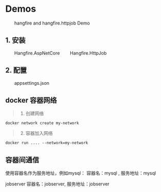 # Demos
&emsp;&emsp;hangfire and hangfire.httpjob Demo
## 1. 安装
&emsp;&emsp;Hangfire.AspNetCore
&emsp;&emsp;Hangfire.HttpJob

## 2. 配置
&emsp;&emsp;appsettings.json

## docker 容器网络
> 1. 创建网络
``` 
docker network create my-network
```
> 2. 容器加入网络
```
docker run .... --network=my-network
```

## 容器间通信
使用容器名作为服务地址，例如mysql： 容器名：mysql , 服务地址：mysql

jobserver 容器名：jobserver, 服务地址：jobserver



